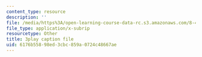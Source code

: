 ```yaml
---
content_type: resource
description: ''
file: /media/https%3A/open-learning-course-data-rc.s3.amazonaws.com/8-422-atomic-and-optical-physics-ii-spring-2013/6176b55898ed3cbc859a0724c48667ae_QE-9hHvOles.srt
file_type: application/x-subrip
resourcetype: Other
title: 3play caption file
uid: 6176b558-98ed-3cbc-859a-0724c48667ae
---
```

